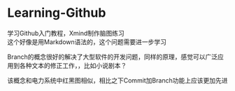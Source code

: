 # Learning-Github
学习Github入门教程，Xmind制作脑图练习\
这个好像是用Markdown语法的，这个问题需要进一步学习

Branch的概念很好的解决了大型软件的开发问题，同样的原理，感觉可以广泛应用到各种文本的修正工作，，比如小说剧本？

该概念和电力系统中红黑图相似，相比之下Commit加Branch功能上应该更加先进

